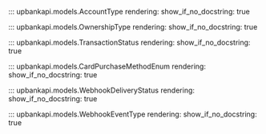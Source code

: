 ::: upbankapi.models.AccountType
    rendering:
      show_if_no_docstring: true

::: upbankapi.models.OwnershipType
    rendering:
      show_if_no_docstring: true

::: upbankapi.models.TransactionStatus
    rendering:
      show_if_no_docstring: true

::: upbankapi.models.CardPurchaseMethodEnum
    rendering:
      show_if_no_docstring: true

::: upbankapi.models.WebhookDeliveryStatus
    rendering:
      show_if_no_docstring: true

::: upbankapi.models.WebhookEventType
    rendering:
      show_if_no_docstring: true
